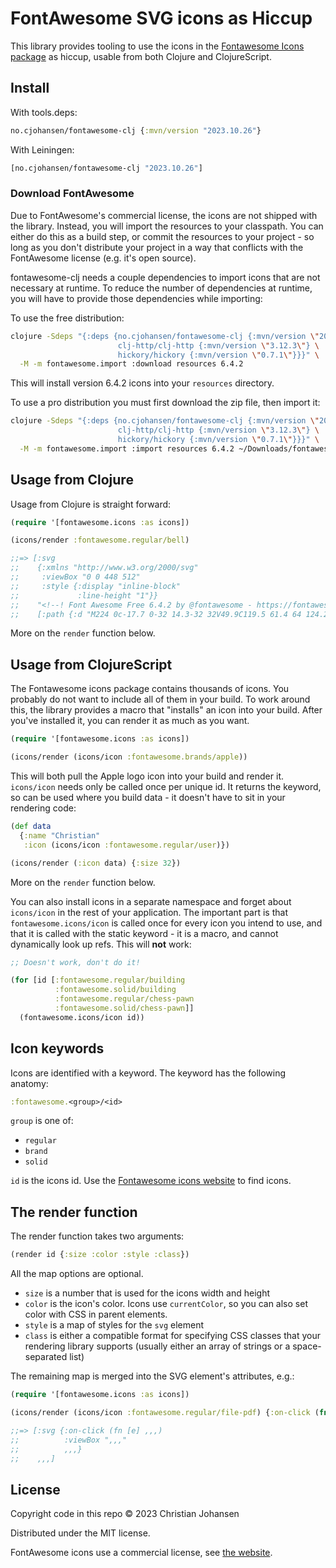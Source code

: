 # FontAwesome SVG icons as Hiccup

This library provides tooling to use the icons in the [Fontawesome Icons
package](https://fontawesome.com/) as hiccup, usable from both Clojure and
ClojureScript.

## Install

With tools.deps:

```clj
no.cjohansen/fontawesome-clj {:mvn/version "2023.10.26"}
```

With Leiningen:

```clj
[no.cjohansen/fontawesome-clj "2023.10.26"]
```

### Download FontAwesome

Due to FontAwesome's commercial license, the icons are not shipped with the
library. Instead, you will import the resources to your classpath. You can
either do this as a build step, or commit the resources to your project - so
long as you don't distribute your project in a way that conflicts with the
FontAwesome license (e.g. it's open source).

fontawesome-clj needs a couple dependencies to import icons that are not
necessary at runtime. To reduce the number of dependencies at runtime, you will
have to provide those dependencies while importing:

To use the free distribution:

```sh
clojure -Sdeps "{:deps {no.cjohansen/fontawesome-clj {:mvn/version \"2023.10.26\"} \
                        clj-http/clj-http {:mvn/version \"3.12.3\"} \
                        hickory/hickory {:mvn/version \"0.7.1\"}}}" \
  -M -m fontawesome.import :download resources 6.4.2
```

This will install version 6.4.2 icons into your `resources` directory.

To use a pro distribution you must first download the zip file, then import it:

```sh
clojure -Sdeps "{:deps {no.cjohansen/fontawesome-clj {:mvn/version \"2023.10.26\"} \
                        clj-http/clj-http {:mvn/version \"3.12.3\"} \
                        hickory/hickory {:mvn/version \"0.7.1\"}}}" \
  -M -m fontawesome.import :import resources 6.4.2 ~/Downloads/fontawesome-pro-6.4.2-desktop.zip
```

## Usage from Clojure

Usage from Clojure is straight forward:

```clj
(require '[fontawesome.icons :as icons])

(icons/render :fontawesome.regular/bell)

;;=> [:svg
;;    {:xmlns "http://www.w3.org/2000/svg"
;;     :viewBox "0 0 448 512"
;;     :style {:display "inline-block"
;;             :line-height "1"}}
;;    "<!--! Font Awesome Free 6.4.2 by @fontawesome - https://fontawesome.com License - https://fontawesome.com/license/free (Icons: CC BY 4.0, Fonts: SIL OFL 1.1, Code: MIT License) Copyright 2023 Fonticons, Inc. -->"
;;    [:path {:d "M224 0c-17.7 0-32 14.3-32 32V49.9C119.5 61.4 64 124.2 64 200v33.4c0 ..."}]]
```

More on the `render` function below.

## Usage from ClojureScript

The Fontawesome icons package contains thousands of icons. You probably do not
want to include all of them in your build. To work around this, the library
provides a macro that "installs" an icon into your build. After you've installed
it, you can render it as much as you want.

```clj
(require '[fontawesome.icons :as icons])

(icons/render (icons/icon :fontawesome.brands/apple))
```

This will both pull the Apple logo icon into your build and render it.
`icons/icon` needs only be called once per unique id. It returns the keyword, so
can be used where you build data - it doesn't have to sit in your rendering
code:

```clj
(def data
  {:name "Christian"
   :icon (icons/icon :fontawesome.regular/user)})

(icons/render (:icon data) {:size 32})
```

More on the `render` function below.

You can also install icons in a separate namespace and forget about `icons/icon`
in the rest of your application. The important part is that
`fontawesome.icons/icon` is called once for every icon you intend to use, and
that it is called with the static keyword - it is a macro, and cannot
dynamically look up refs. This will **not** work:

```clj
;; Doesn't work, don't do it!

(for [id [:fontawesome.regular/building
          :fontawesome.solid/building
          :fontawesome.regular/chess-pawn
          :fontawesome.solid/chess-pawn]]
  (fontawesome.icons/icon id))
```

## Icon keywords

Icons are identified with a keyword. The keyword has the following anatomy:

```clj
:fontawesome.<group>/<id>
```

`group` is one of:

- `regular`
- `brand`
- `solid`

`id` is the icons id. Use the [Fontawesome icons
website](https://fontawesome.com/icons/) to find icons.

## The render function

The render function takes two arguments:

```clj
(render id {:size :color :style :class})
```

All the map options are optional.

- `size` is a number that is used for the icons width and height
- `color` is the icon's color. Icons use `currentColor`, so you can also set
  color with CSS in parent elements.
- `style` is a map of styles for the `svg` element
- `class` is either a compatible format for specifying CSS classes that your
  rendering library supports (usually either an array of strings or a
  space-separated list)

The remaining map is merged into the SVG element's attributes, e.g.:

```clj
(require '[fontawesome.icons :as icons])

(icons/render (icons/icon :fontawesome.regular/file-pdf) {:on-click (fn [e] ,,,)})

;;=> [:svg {:on-click (fn [e] ,,,)
;;          :viewBox ",,,"
;;          ,,,}
;;    ,,,]
```

## License

Copyright code in this repo © 2023 Christian Johansen

Distributed under the MIT license.

FontAwesome icons use a commercial license, see [the
website](https://fontawesome.com/).
